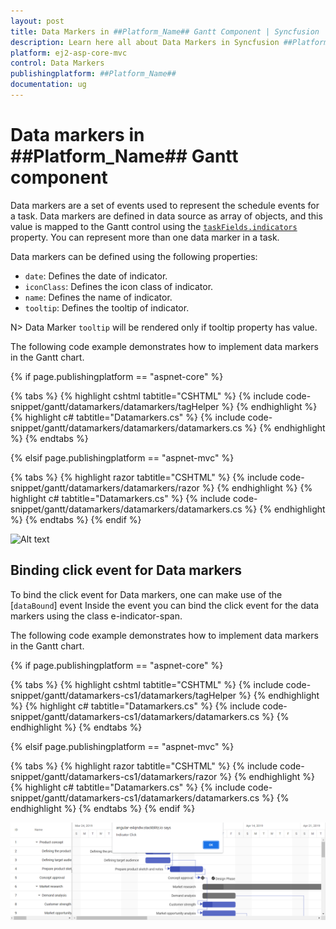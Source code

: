 ```yaml
---
layout: post
title: Data Markers in ##Platform_Name## Gantt Component | Syncfusion
description: Learn here all about Data Markers in Syncfusion ##Platform_Name## Gantt component of Syncfusion Essential JS 2 and more.
platform: ej2-asp-core-mvc
control: Data Markers
publishingplatform: ##Platform_Name##
documentation: ug
---
```



# Data markers in ##Platform_Name## Gantt component

Data markers are a set of events used to represent the schedule events for a task. Data markers are defined in data source as array of objects, and this value is mapped to the Gantt control using the [`taskFields.indicators`](https://help.syncfusion.com/cr/aspnetcore-js2/Syncfusion.EJ2.Gantt.GanttTaskFields.html#Syncfusion_EJ2_Gantt_GanttTaskFields_Indicators) property. You can represent more than one data marker in a task.

Data markers can be defined using the following properties:

* `date`: Defines the date of indicator.
* `iconClass`: Defines the icon class of indicator.
* `name`: Defines the name of indicator.
* `tooltip`: Defines the tooltip of indicator.

N> Data Marker `tooltip` will be rendered only if tooltip property has value.

The following code example demonstrates how to implement data markers in the Gantt chart.

{% if page.publishingplatform == "aspnet-core" %}

{% tabs %}
{% highlight cshtml tabtitle="CSHTML" %}
{% include code-snippet/gantt/datamarkers/datamarkers/tagHelper %}
{% endhighlight %}
{% highlight c# tabtitle="Datamarkers.cs" %}
{% include code-snippet/gantt/datamarkers/datamarkers/datamarkers.cs %}
{% endhighlight %}
{% endtabs %}

{% elsif page.publishingplatform == "aspnet-mvc" %}

{% tabs %}
{% highlight razor tabtitle="CSHTML" %}
{% include code-snippet/gantt/datamarkers/datamarkers/razor %}
{% endhighlight %}
{% highlight c# tabtitle="Datamarkers.cs" %}
{% include code-snippet/gantt/datamarkers/datamarkers/datamarkers.cs %}
{% endhighlight %}
{% endtabs %}
{% endif %}



![Alt text](images/indicators.PNG)

## Binding click event for Data markers

To bind the click event for Data markers, one can make use of the [`dataBound`] event Inside the event you can bind the click event for the data markers using the class e-indicator-span.

The following code example demonstrates how to implement data markers in the Gantt chart.

{% if page.publishingplatform == "aspnet-core" %}

{% tabs %}
{% highlight cshtml tabtitle="CSHTML" %}
{% include code-snippet/gantt/datamarkers-cs1/datamarkers/tagHelper %}
{% endhighlight %}
{% highlight c# tabtitle="Datamarkers.cs" %}
{% include code-snippet/gantt/datamarkers-cs1/datamarkers/datamarkers.cs %}
{% endhighlight %}
{% endtabs %}

{% elsif page.publishingplatform == "aspnet-mvc" %}

{% tabs %}
{% highlight razor tabtitle="CSHTML" %}
{% include code-snippet/gantt/datamarkers-cs1/datamarkers/razor %}
{% endhighlight %}
{% highlight c# tabtitle="Datamarkers.cs" %}
{% include code-snippet/gantt/datamarkers-cs1/datamarkers/datamarkers.cs %}
{% endhighlight %}
{% endtabs %}
{% endif %}



![Alt text](images/datamarkerclick.PNG)